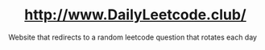 <h1 align="center"><a href="http://dailyleetcode.club/">http://www.DailyLeetcode.club/</a></h1>

Website that redirects to a random leetcode question that rotates each day
